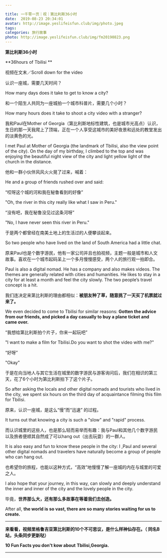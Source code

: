 ```yaml
---

title: 一千零一页｜视｜第比利斯36小时
date:  2019-08-23 20:34:01
avatar: http://image.yeslifeisfun.club/img/photo.jpeg
tags: 
categories: 旅行故事
photo: http://image.yeslifeisfun.club/img/fm20190823.png
---
```




**第比利斯36小时**

**36hours of Tbilisi
**



视频在文末／Scroll down for the video





认识一座城，需要几天时间？

How many days does it take to get to know a city?







和一个陌生人共同为一座城拍一个城市科普片，需要几个小时？

How many hours does it take to shoot a city video with a stranger?





我和Paul在Mother of Georgia（第比利斯地标性建筑，也是城市光高点）认识，生日的那一天我爬上了顶端，正在一个人享受这城市的美好夜景和远处的教堂发出的淡黄色的光。

I met Paul at Mother of Georgia (the landmark of Tbilisi, also the view point of the city). On the day of my birthday, I climbed to the top and was enjoying the beautiful night view of the city and light yellow light of the church in the distance. 



他和一群小伙伴风风火火晃了过来，喊着：

He and a group of friends rushed over and said:

 

“哎呀这个城的河和我在秘鲁看到的好像”

"Oh, the river in this city really like what I saw in Peru." 

“没有吧，我在秘鲁没见过这条河呀”

"No, I have never seen this river in Peru."



于是两个都曾经在南美土地上的生活过的人便攀谈起来。

So two people who have lived on the land of South America had a little chat.





原来Paul也是个数字游民，他有一家公司并且也拍视频，主题一般是城市和人文故事。喜欢在一个城市起码呆上一个多月慢慢感受，两个人的旅行观一拍即合。

Paul is also a digital nomad. He has a company and also makes videos. The themes are generally related with cities and humanities. He likes to stay in a city for at least a month and feel the city slowly. The two people’s travel concept is a hit.



我们连决定来第比利斯的理由都相似：**被朋友种了草，随意挑了一天买了机票就过来了。**

We even decided to come to Tbilisi for similar reasons: **Gotten the advice from our friends, and  picked a day casually to buy a plane ticket and came over.**



“我想给第比利斯拍个片子，你来一起玩吧”

"I want to make a film for Tbilisi.Do you want to shot the video with me?"

“好呀”

"Okay"



于是在向当地人与其它生活在城里的数字游民与游客询问后，我们在相识的第三天，花了6个小时为第比利斯拍下了这个片子。

So after asking the locals and other digital nomads and tourists who lived in the city, we spent six hours on the third day of acquaintance filming this film for Tbilisi.





原来，认识一座城，是这么“慢”而“迅速” 的过程。

It turns out that knowing a city is such a "slow" and "rapid" process.



而认识城里的这些人，也是那么轻而易举而有趣：我与Paul和其他几个数字游民以及旅者便顺其自然成了可以hang out（出去玩耍）的一群人。

It is also easy and fun to know these people in the city: I ,Paul and several other digital nomads and travelers have naturally become a group of people who can hang out.



也希望你的旅程，也能以这种方式，“高效”地慢慢了解一座城的内在与城里的可爱之人。

I also hope that your journey, in this way, can slowly and deeply understand the inner and inner of the city and the lovely people in the city.



毕竟，**世界那么大，还有那么多故事在等着我们去创造。**

After all, **the world is so vast, there are so many stories waiting for us to create.**





------



**来看看，视频里格鲁吉亚第比利斯的10个不可思议，是什么样神仙存在。（ 同名B站，头条同步更新哒）**

**10 Fun Facts you don't kow about** **Tbilisi,Georgia.**





------